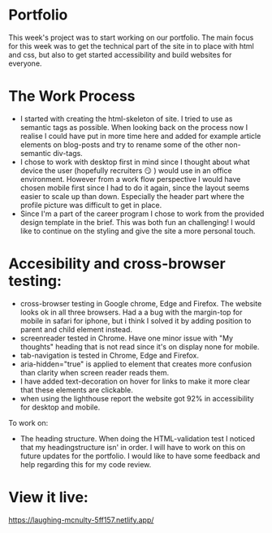 # Portfolio

This week's project was to start working on our portfolio. The main focus for this week was to get the technical part of the site in to place with html and css, but also to get started accessibility and build websites for everyone.

# The Work Process

- I started with creating the html-skeleton of site. I tried to use as semantic tags as possible. When looking back on the process now I realise I could have put in more time here and added for example article elements on blog-posts and try to rename some of the other non-semantic div-tags.
- I chose to work with desktop first in mind since I thought about what device the user (hopefully recruiters :smirk: ) would use in an office environment. However from a work flow perspective I would have chosen mobile first since I had to do it again, since the layout seems easier to scale up than down. Especially the header part where the profile picture was difficult to get in place.
- Since I'm a part of the career program I chose to work from the provided design template in the brief. This was both fun an challenging! I would like to continue on the styling and give the site a more personal touch.


# Accesibility and cross-browser testing:
- cross-browser testing in Google chrome, Edge and Firefox. The website looks ok in all three browsers. Had a a bug with the margin-top for mobile in safari for iphone, but i think I solved it by adding position to parent and child element instead. 
- screenreader tested in Chrome. Have one minor issue with "My thoughts" heading that is not read since it's on display none for mobile.
- tab-navigation is tested in Chrome, Edge and Firefox. 
- aria-hidden="true" is applied to element that creates more confusion than clarity when screen reader reads them.
- I have added text-decoration on hover for links to make it more clear that these elements are clickable.
- when using the lighthouse report the website got 92% in accessibility for desktop and mobile.

To work on:
- The heading structure. When doing the HTML-validation test I noticed that my headingstructure isn' in order. I will have to work on this on future updates for the portfolio. I would like to have some feedback and help regarding this for my code review.

# View it live:
https://laughing-mcnulty-5ff157.netlify.app/
